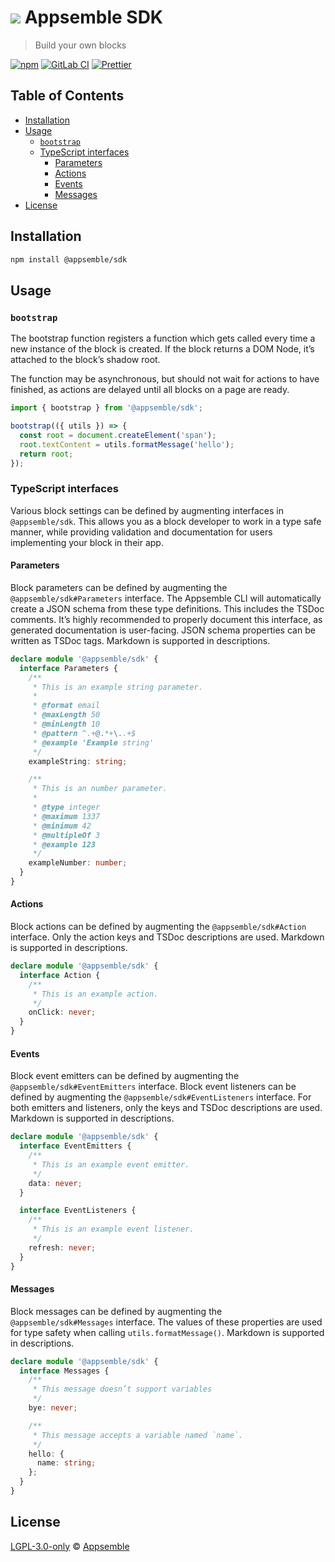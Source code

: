 # ![](https://gitlab.com/appsemble/appsemble/-/raw/0.33.1/config/assets/logo.svg) Appsemble SDK

> Build your own blocks

[![npm](https://img.shields.io/npm/v/@appsemble/sdk)](https://www.npmjs.com/package/@appsemble/sdk)
[![GitLab CI](https://gitlab.com/appsemble/appsemble/badges/0.33.1/pipeline.svg)](https://gitlab.com/appsemble/appsemble/-/releases/0.33.1)
[![Prettier](https://img.shields.io/badge/code_style-prettier-ff69b4.svg)](https://prettier.io)

## Table of Contents

- [Installation](#installation)
- [Usage](#usage)
  - [`bootstrap`](#bootstrap)
  - [TypeScript interfaces](#typescript-interfaces)
    - [Parameters](#parameters)
    - [Actions](#actions)
    - [Events](#events)
    - [Messages](#messages)
- [License](#license)

## Installation

```sh
npm install @appsemble/sdk
```

## Usage

### `bootstrap`

The bootstrap function registers a function which gets called every time a new instance of the block
is created. If the block returns a DOM Node, it’s attached to the block’s shadow root.

The function may be asynchronous, but should not wait for actions to have finished, as actions are
delayed until all blocks on a page are ready.

```js
import { bootstrap } from '@appsemble/sdk';

bootstrap(({ utils }) => {
  const root = document.createElement('span');
  root.textContent = utils.formatMessage('hello');
  return root;
});
```

### TypeScript interfaces

Various block settings can be defined by augmenting interfaces in `@appsemble/sdk`. This allows you
as a block developer to work in a type safe manner, while providing validation and documentation for
users implementing your block in their app.

#### Parameters

Block parameters can be defined by augmenting the `@appsemble/sdk#Parameters` interface. The
Appsemble CLI will automatically create a JSON schema from these type definitions. This includes the
TSDoc comments. It’s highly recommended to properly document this interface, as generated
documentation is user-facing. JSON schema properties can be written as TSDoc tags. Markdown is
supported in descriptions.

```ts
declare module '@appsemble/sdk' {
  interface Parameters {
    /**
     * This is an example string parameter.
     *
     * @format email
     * @maxLength 50
     * @minLength 10
     * @pattern ^.+@.*+\..+$
     * @example 'Example string'
     */
    exampleString: string;

    /**
     * This is an number parameter.
     *
     * @type integer
     * @maximum 1337
     * @minimum 42
     * @multipleOf 3
     * @example 123
     */
    exampleNumber: number;
  }
}
```

#### Actions

Block actions can be defined by augmenting the `@appsemble/sdk#Action` interface. Only the action
keys and TSDoc descriptions are used. Markdown is supported in descriptions.

```ts
declare module '@appsemble/sdk' {
  interface Action {
    /**
     * This is an example action.
     */
    onClick: never;
  }
}
```

#### Events

Block event emitters can be defined by augmenting the `@appsemble/sdk#EventEmitters` interface.
Block event listeners can be defined by augmenting the `@appsemble/sdk#EventListeners` interface.
For both emitters and listeners, only the keys and TSDoc descriptions are used. Markdown is
supported in descriptions.

```ts
declare module '@appsemble/sdk' {
  interface EventEmitters {
    /**
     * This is an example event emitter.
     */
    data: never;
  }

  interface EventListeners {
    /**
     * This is an example event listener.
     */
    refresh: never;
  }
}
```

#### Messages

Block messages can be defined by augmenting the `@appsemble/sdk#Messages` interface. The values of
these properties are used for type safety when calling `utils.formatMessage()`. Markdown is
supported in descriptions.

```ts
declare module '@appsemble/sdk' {
  interface Messages {
    /**
     * This message doesn’t support variables
     */
    bye: never;

    /**
     * This message accepts a variable named `name`.
     */
    hello: {
      name: string;
    };
  }
}
```

## License

[LGPL-3.0-only](https://gitlab.com/appsemble/appsemble/-/blob/0.33.1/LICENSE.md) ©
[Appsemble](https://appsemble.com)
